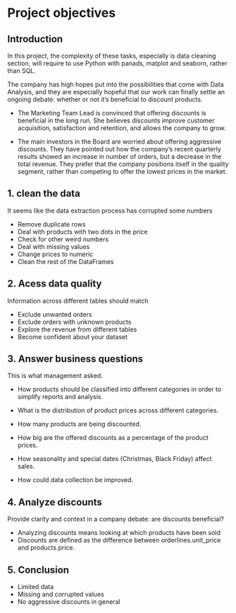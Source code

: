 # Project objectives 
## Introduction
In this project, the complexity of these tasks, especially is data cleaning section, will require  to use Python with panads, matplot and seaborn, rather than SQL.

The company has high hopes put into the possibilities that come with Data Analysis, and they are especially hopeful that our work can finally settle an ongoing debate: whether or not it’s beneficial to discount products.

* The Marketing Team Lead is convinced that offering discounts is beneficial in the long run. She believes discounts improve customer acquisition, satisfaction and retention, and allows the company to grow.

*  The main investors in the Board are worried about offering aggressive discounts. They have pointed out how the company’s recent quarterly results showed an increase in number of orders, but a decrease in the total revenue. They prefer that the company positions itself in the quality segment, rather than competing to offer the lowest prices in the market.

## 1. clean  the data
It seems like the data extraction process has corrupted some numbers
* Remove duplicate rows
* Deal with products with two dots in the price
* Check for other weird numbers
* Deal with missing values
* Change prices to numeric
* Clean the rest of the DataFrames
## 2. Acess data quality 
Information across different tables should match
* Exclude unwanted orders
* Exclude orders with unknown products
* Explore the revenue from different tables
* Become confident about your dataset

## 3. Answer business questions
This is what management asked.
* How products should be classified into different categories in order to simplify reports and analysis.

* What is the distribution of product prices across different categories.
* How many products are being discounted.
* How big are the offered discounts as a percentage of the product prices.
* How seasonality and special dates (Christmas, Black Friday) affect sales.
* How could data collection be improved.

##  4. Analyze discounts
Provide clarity and context in a company debate: are discounts beneficial?
* Analyzing discounts means looking at which products have been sold
* Discounts are defined as the difference between orderlines.unit_price and products.price. 

## 5. Conclusion
* Limited data
* Missing and corrupted values
* No aggressive discounts in general

